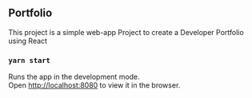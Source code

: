 ## Portfolio 

This project is a simple web-app Project to create a Developer Portfolio using React

### `yarn start`

Runs the app in the development mode.<br />
Open [http://localhost:8080](http://localhost:8080) to view it in the browser.